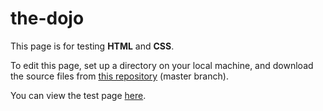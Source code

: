 # the-dojo

This page is for testing <strong>HTML</strong> and <strong>CSS</strong>.

To edit this page, set up a directory on your local machine, and download the source files from <a href=https://github.com/elborracho420/the-dojo title="Source Files"> this repository</a> (master branch).


You can view the test page <a href=https://elborracho420.github.io/the-dojo title="Load Page"> here</a>.
